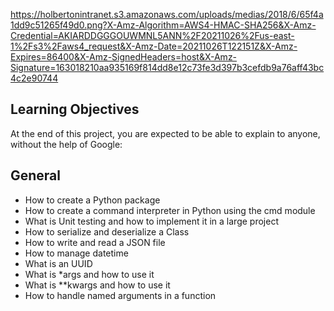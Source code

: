 https://holbertonintranet.s3.amazonaws.com/uploads/medias/2018/6/65f4a1dd9c51265f49d0.png?X-Amz-Algorithm=AWS4-HMAC-SHA256&X-Amz-Credential=AKIARDDGGGOUWMNL5ANN%2F20211026%2Fus-east-1%2Fs3%2Faws4_request&X-Amz-Date=20211026T122151Z&X-Amz-Expires=86400&X-Amz-SignedHeaders=host&X-Amz-Signature=163018210aa935169f814dd8e12c73fe3d397b3cefdb9a76aff43bc4c2e90744


## Learning Objectives
At the end of this project, you are expected to be able to explain to anyone, without the help of Google:

## General
- How to create a Python package
- How to create a command interpreter in Python using the cmd module
- What is Unit testing and how to implement it in a large project
- How to serialize and deserialize a Class
- How to write and read a JSON file
- How to manage datetime
- What is an UUID
- What is *args and how to use it
- What is **kwargs and how to use it
- How to handle named arguments in a function
